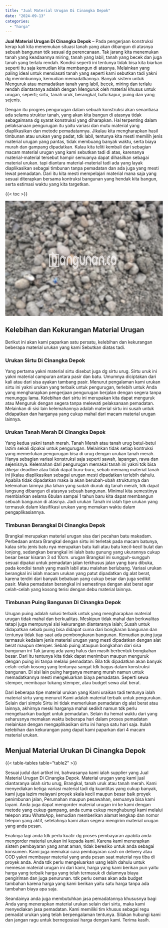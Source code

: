 ```yaml
---
title: "Jual Material Urugan Di Cinangka Depok"
date: "2024-09-13"
categories: 
  - "harga"
---
```


**Jual Material Urugan Di Cinangka Depok** – Pada pengerjaan konstruksi kerap kali kita menemukan situasi tanah yang akan dibangun di atasnya sebuah bangunan tdk sesuai dg perencanaan. Tak jarang kita menemukan tanah yang keadaannya miring, tanah yang labil, tanah yang becek dan juga tanah yang terlalu rendah. Kondisi seperti ini tentunya tidak bisa kita biarkan seperti itu saja kemudian kita membangun di atasnya. Melainkan yang paling ideal untuk mensiasati tanah yang seperti kami sebutkan tadi yakni dg menimbunnya, kemudian memadatkannya. Banyak sistem untuk Menguruk atau memadatkan tanah yang labil, becek, miring dan terlalu rendah diantaranya adalah dengan Menguruk oleh material khusus untuk urugan, seperti; sirtu, tanah uruk, berangkal, batu kapur, puing dan yang sejenis.

Dengan itu progres pengurugan dalam sebuah konstruksi akan senantiasa ada selama struktur tanah, yang akan kita bangun di atasnya tidak sebagaimana dg syarat konstruksi yang diharapkan. Hal terpenting dalam pelaksanaan pengurugan itu yaitu variasi dan mutu material yang diaplikasikan dan metode pemadatannya. Jikalau kita mengharapkan hasil timbunan atau urukan yang padat, tdk labil, tentunya kita mesti memilih jenis material urugan yang pantas, tidak membuang banyak waktu, serta biaya murah dan gampang dipadatkan. Kalau kita teliti kembali dari sebagian macam material urugan yang kami sebutkan tadi di atas, karenanya material-material tersebut hampir semuanya dapat dihasilkan sebagai material urukan. tapi diantara material-material tadi ada yang layak diaplikasikan sebagai timbunan tanpa pemadatan dan ada juga yang mesti lewat pemadatan. Dari itu kita mesti mempelajari material mana saja yang sesuai diterapkan bersama kontruksi bangunan yang hendak kita bangun, serta estimasi waktu yang kita targetkan.

{{< toc >}}

![Jual Material Urugan Di Cinangka Depok](/images/jual-urugan-22.png)

## Kelebihan dan Kekurangan Material Urugan

Berikut ini akan kami paparkan satu persatu, kelebihan dan kekurangan beberapa material urukan yang kami Sebutkan diatas tadi.

### Urukan Sirtu Di Cinangka Depok

Yang pertama yakni material sirtu disebut juga dg sirtu urug. Sirtu uruk ini yakni material campuran antara pasir dan batu. Umumnya diciptakan dari kali atau dari sisa ayakan tambang pasir. Menurut pengalaman kami urukan sirtu ini yakni urukan yang terbaik untuk pengurugan, terlebih untuk Anda yang mengharapkan pengerjaan pengurugan berjalan dengan segera tanpa menunggu lama. Kelebihan dari sirtu ini merupakan kita dapat menguruk atau Menguruk dengan segera tanpa melewati pelaksanaan pemadatan. Melainkan di sisi lain kelemahannya adalah material sirtu ini susah untuk didapatkan dan harganya yang cukup mahal dari macam material urugan lainnya.

### Urukan Tanah Merah Di Cinangka Depok

Yang kedua yakni tanah merah. Tanah Merah atau tanah urug betul-betul lazim sekali dipakai untuk pengurugan. Melainkan tidak setiap kontruksi yang memerlukan pengurugan bisa di urug dengan urukan tanah merah. Hanya sebagian variasi konstruksi saja seperti sawah, lapangan, rawa dan sejenisnya. Kelemahan dari pengurugan memakai tanah ini yakni tdk bisa dikejar deadline atau tidak dapat buru-buru, sebab memang material tanah ini jikalau diaplikasikan sebagai urugan mesti dipadatkan terlebih dahulu. Apabila tidak dipadatkan maka ia akan berubah-ubah strukturnya dan kelemahan lainnya jika lahan yang sudah diuruk dg tanah merah, tdk dapat langsung dibangun di atasnya sebuah bangunan. Minimal kita semestinya membiarkan selama 6bulan sampai 1 tahun baru kita dapat membangun sebuah bangunan di atasnya. Jadi urukan Tanah ini ialah tipe urukan yang termasuk dalam klasifikasi urukan yang memakan waktu dalam pengaplikasiannya.

### Timbunan Berangkal Di Cinangka Depok

Brangkal merupakan material urugan sisa dari pecahan batu makadam. Perbedaan antara Brangkal dengan sirtu ini terletak pada macam batunya, kalau sirtu jenis batu nya merupakan batu kali atau batu kecil-kecil bulat dan lonjong, sedangkan berangkal ini ialah batu gunung yang ukurannya cukup besar besar kisaran 3 sd 10cm. urugan Brangkal ini sungguh-sungguh sesuai dipakai untuk pemadatan jalan terkhusus jalan yang baru dibuka, pada kondisi tanah yang masih labil atau malahan berlubang. Variasi urukan berangkal ini ialah macam urukan yang patut dipadatkan dg alat berat, karena terdiri dari banyak bebatuan yang cukup besar dan juga sedikit pasir. Maka pemadatan berangkal ini semestinya dengan alat berat agar celah-celah yang kosong terisi dengan debu material lainnya.

### Timbunan Puing Bangunan Di Cinangka Depok

Urugan puing adalah solusi terbaik untuk yang mengharapkan material urugan tidak mahal dan berkualitas. Meskipun tidak mahal dan berkwalitas tetapi juga mempunyai sisi kekurangan diantaranya ialah; Susah untuk didapatkan sebab puing bisa didapat cuma dari bongkaran bangunan dan tentunya tidak tiap saat ada pembongkaran bangunan. Kemudian puing juga termasuk kedalam jenis material urugan yang mesti dipadatkan dengan alat berat maupun stemper. Sebab puing ataupun bongkahan dari sisa bangunan ini Tak jarang ada yang halus dan masih berbentuk bongkahan besar. Dari itu tentunya kita tidak dapat menimbun maupun menguruk dengan puing ini tanpa melalui pemadatan. Bila tdk dipadatkan akan banyak celah-celah kosong yang tentunya sangat tdk bagus dalam konstruksi bangunan. Di sisi lain puing harganya memang murah namun untuk memadatkannya mesti mengeluarkan biaya pemadatan. Seperti sewa stemper, membayar tukang stemper, atau budget sewa alat berat.

Dari beberapa tipe material urukan yang Kami uraikan tadi tentunya ialah material sirtu yang menurut Kami adalah material terbaik untuk pengurukan. Selain dari simple Sirtu ini tidak memerlukan pemadatan dg alat berat atau lainnya, akhirnya meski harganya mahal sedikit namun tdk perlu mengeluarkan budget untuk pemadatan. Selain itu hemat waktu dari yang seharusnya memakan waktu beberapa hari dalam proses pemadatan melainkan dengan mengaplikasikan sirtu ini hanya satu hari saja. Itulah kelebihan dan kekurangan yang dapat kami paparkan dari 4 macam material urukan.

## Menjual Material Urukan Di Cinangka Depok

{{< table-tables table="table2" >}}

Sesuai judul dari artikel ini, bahwasanya kami ialah supplier yang Jual Material Urugan Di Cinangka Depok. Material urugan yang kami jual diantaranya ialah sirtu urug, Brangkal, tanah uruk atau tanah merah. Kami menyediakan ketiga variasi material tadi dg kuantitas yang cukup banyak, kami juga lazim melayani proyek skala kecil maupun besar baik proyek penimbunan jalan, Perumahan maupun pesawahan, semuanya bisa kami layani. Anda juga dapat mengorder material urugan ini ke kami dengan metode yang cukup gampang, anda cuma cukup menghubungi kami melalui telepon atau WhatsApp, kemudian memberikan alamat lengkap dan nomor telepon yang aktif, setelahnya kami akan segera mengirim material urugan yang anda pesan.

Enaknya lagi anda tdk perlu kuatir dg proses pembayaran apabila anda mengorder material urukan ini kepada kami. Karena kami menerapkan sistem pembayaran yang amat aman, tidak beresiko untuk anda sebagai konsumen. Kami juga memakai cara pembayaran cash on delivery atau COD yakni membayar material yang anda pesan saat material nya tiba di proyek anda. Anda tdk perlu mengeluarkan uang lebih dahulu untuk memesan material urugan ini dari kami, harga yang kami berikan pun yaitu harga yang terbaik harga yang telah termasuk di dalamnya biaya pengiriman dan juga penurunan. tdk perlu cemas akan ada budget tambahan karena harga yang kami berikan yaitu satu harga tanpa ada tambahan biaya apa saja.

Seandainya anda juga membutuhkan jasa pemadatannya khususnya bagi Anda yang menerapkan material urukan selain dari sirtu, maka kami menyediakan jasa pemadatan. Kami memiliki tim khusus sebagai regu pemadat urukan yang telah berpengalaman tentunya. Silakan hubungi kami dan jangan ragu untuk bernegosiasi harga dengan kami. Terima kasih.
